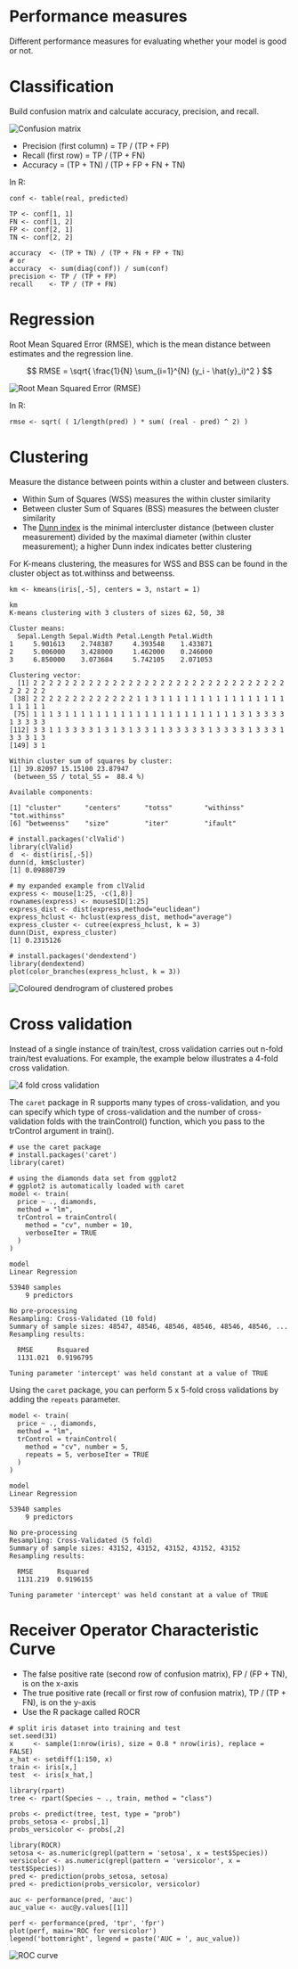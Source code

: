 Performance measures
====================

Different performance measures for evaluating whether your model is good or not.

# Classification

Build confusion matrix and calculate accuracy, precision, and recall.

![Confusion matrix](image/confusion_matrix.png)

* Precision (first column) = TP / (TP + FP)
* Recall (first row) = TP / (TP + FN)
* Accuracy = (TP + TN) / (TP + FP + FN + TN)

In R:

~~~~{.r}
conf <- table(real, predicted)

TP <- conf[1, 1]
FN <- conf[1, 2]
FP <- conf[2, 1]
TN <- conf[2, 2]

accuracy  <- (TP + TN) / (TP + FN + FP + TN)
# or
accuracy  <- sum(diag(conf)) / sum(conf)
precision <- TP / (TP + FP)
recall    <- TP / (TP + FN)
~~~~

# Regression

Root Mean Squared Error (RMSE), which is the mean distance between estimates and the regression line.

$$ RMSE = \sqrt{ \frac{1}{N} \sum_{i=1}^{N} (y_i - \hat{y}_i)^2 } $$

![Root Mean Squared Error (RMSE)](image/rmse.png)

In R:

~~~~{.r}
rmse <- sqrt( ( 1/length(pred) ) * sum( (real - pred) ^ 2) )
~~~~

# Clustering

Measure the distance between points within a cluster and between clusters.

* Within Sum of Squares (WSS) measures the within cluster similarity
* Between cluster Sum of Squares (BSS) measures the between cluster similarity
* The [Dunn index](https://en.wikipedia.org/wiki/Dunn_index) is the minimal intercluster distance (between cluster measurement) divided by the maximal diameter (within cluster measurement); a higher Dunn index indicates better clustering

For K-means clustering, the measures for WSS and BSS can be found in the cluster object as tot.withinss and betweenss.

~~~~{.r}
km <- kmeans(iris[,-5], centers = 3, nstart = 1)

km
K-means clustering with 3 clusters of sizes 62, 50, 38

Cluster means:
  Sepal.Length Sepal.Width Petal.Length Petal.Width
1     5.901613    2.748387     4.393548    1.433871
2     5.006000    3.428000     1.462000    0.246000
3     6.850000    3.073684     5.742105    2.071053

Clustering vector:
  [1] 2 2 2 2 2 2 2 2 2 2 2 2 2 2 2 2 2 2 2 2 2 2 2 2 2 2 2 2 2 2 2 2 2 2 2 2 2
 [38] 2 2 2 2 2 2 2 2 2 2 2 2 2 1 1 3 1 1 1 1 1 1 1 1 1 1 1 1 1 1 1 1 1 1 1 1 1
 [75] 1 1 1 3 1 1 1 1 1 1 1 1 1 1 1 1 1 1 1 1 1 1 1 1 1 1 3 1 3 3 3 3 1 3 3 3 3
[112] 3 3 1 1 3 3 3 3 1 3 1 3 1 3 3 1 1 3 3 3 3 3 1 3 3 3 3 1 3 3 3 1 3 3 3 1 3
[149] 3 1

Within cluster sum of squares by cluster:
[1] 39.82097 15.15100 23.87947
 (between_SS / total_SS =  88.4 %)

Available components:

[1] "cluster"      "centers"      "totss"        "withinss"     "tot.withinss"
[6] "betweenss"    "size"         "iter"         "ifault"

# install.packages('clValid')
library(clValid)
d  <- dist(iris[,-5])
dunn(d, km$cluster)
[1] 0.09880739

# my expanded example from clValid
express <- mouse[1:25, -c(1,8)]
rownames(express) <- mouse$ID[1:25]
express_dist <- dist(express,method="euclidean")
express_hclust <- hclust(express_dist, method="average")
express_cluster <- cutree(express_hclust, k = 3)
dunn(Dist, express_cluster)
[1] 0.2315126

# install.packages('dendextend')
library(dendextend)
plot(color_branches(express_hclust, k = 3))
~~~~

![Coloured dendrogram of clustered probes](image/mouse_dendrogram.png)

# Cross validation

Instead of a single instance of train/test, cross validation carries out n-fold train/test evaluations. For example, the example below illustrates a 4-fold cross validation.

![4 fold cross validation](image/cross_validation.png)

The `caret` package in R supports many types of cross-validation, and you can specify which type of cross-validation and the number of cross-validation folds with the trainControl() function, which you pass to the trControl argument in train().

~~~~{.r}
# use the caret package
# install.packages('caret')
library(caret)

# using the diamonds data set from ggplot2
# ggplot2 is automatically loaded with caret
model <- train(
  price ~ ., diamonds,
  method = "lm",
  trControl = trainControl(
    method = "cv", number = 10,
    verboseIter = TRUE
  )
)

model
Linear Regression 

53940 samples
    9 predictors

No pre-processing
Resampling: Cross-Validated (10 fold) 
Summary of sample sizes: 48547, 48546, 48546, 48546, 48546, 48546, ... 
Resampling results:

  RMSE      Rsquared 
  1131.021  0.9196795

Tuning parameter 'intercept' was held constant at a value of TRUE
~~~~

Using the `caret` package, you can perform 5 x 5-fold cross validations by adding the `repeats` parameter.

~~~~{.r}
model <- train(
  price ~ ., diamonds,
  method = "lm",
  trControl = trainControl(
    method = "cv", number = 5,
    repeats = 5, verboseIter = TRUE
  )
)

model
Linear Regression 

53940 samples
    9 predictors

No pre-processing
Resampling: Cross-Validated (5 fold) 
Summary of sample sizes: 43152, 43152, 43152, 43152, 43152 
Resampling results:

  RMSE      Rsquared 
  1131.219  0.9196155

Tuning parameter 'intercept' was held constant at a value of TRUE
~~~~

# Receiver Operator Characteristic Curve

* The false positive rate (second row of confusion matrix), FP / (FP + TN), is on the x-axis
* The true positive rate (recall or first row of confusion matrix), TP / (TP + FN), is on the y-axis
* Use the R package called ROCR

~~~~{.r}
# split iris dataset into training and test
set.seed(31)
x     <- sample(1:nrow(iris), size = 0.8 * nrow(iris), replace = FALSE)
x_hat <- setdiff(1:150, x)
train <- iris[x,]
test  <- iris[x_hat,]

library(rpart)
tree <- rpart(Species ~ ., train, method = "class")

probs <- predict(tree, test, type = "prob")
probs_setosa <- probs[,1]
probs_versicolor <- probs[,2]

library(ROCR)
setosa <- as.numeric(grepl(pattern = 'setosa', x = test$Species))
versicolor <- as.numeric(grepl(pattern = 'versicolor', x = test$Species))
pred <- prediction(probs_setosa, setosa)
pred <- prediction(probs_versicolor, versicolor)

auc <- performance(pred, 'auc')
auc_value <- auc@y.values[[1]]

perf <- performance(pred, 'tpr', 'fpr')
plot(perf, main='ROC for versicolor')
legend('bottomright', legend = paste('AUC = ', auc_value))
~~~~

![ROC curve](image/roc_versicolor.png)

